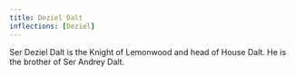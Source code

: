 ```yaml
---
title: Deziel Dalt
inflections: [Deziel]
---
```


Ser Deziel Dalt is the Knight of Lemonwood and head of House Dalt. He is the brother of Ser Andrey Dalt.


